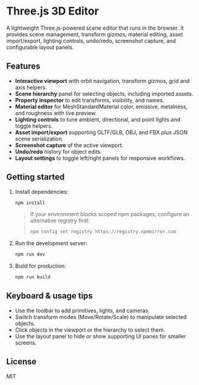 # Three.js 3D Editor

A lightweight Three.js-powered scene editor that runs in the browser. It provides scene management, transform gizmos, material editing, asset import/export, lighting controls, undo/redo, screenshot capture, and configurable layout panels.

## Features

- **Interactive viewport** with orbit navigation, transform gizmos, grid and axis helpers.
- **Scene hierarchy** panel for selecting objects, including imported assets.
- **Property inspector** to edit transforms, visibility, and names.
- **Material editor** for MeshStandardMaterial color, emissive, metalness, and roughness with live preview.
- **Lighting controls** to tune ambient, directional, and point lights and toggle helpers.
- **Asset import/export** supporting GLTF/GLB, OBJ, and FBX plus JSON scene serialization.
- **Screenshot capture** of the active viewport.
- **Undo/redo** history for object edits.
- **Layout settings** to toggle left/right panels for responsive workflows.

## Getting started

1. Install dependencies:

   ```bash
   npm install
   ```

   > If your environment blocks scoped npm packages, configure an alternative registry first:
   >
   > ```bash
   > npm config set registry https://registry.npmmirror.com
   > ```

2. Run the development server:

   ```bash
   npm run dev
   ```

3. Build for production:

   ```bash
   npm run build
   ```

## Keyboard & usage tips

- Use the toolbar to add primitives, lights, and cameras.
- Switch transform modes (Move/Rotate/Scale) to manipulate selected objects.
- Click objects in the viewport or the hierarchy to select them.
- Use the layout panel to hide or show supporting UI panes for smaller screens.

## License

MIT
